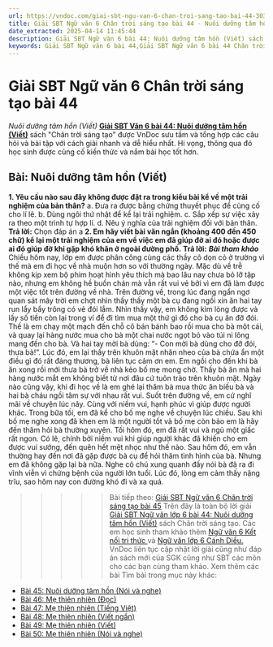 ```yaml
---
url: https://vndoc.com/giai-sbt-ngu-van-6-chan-troi-sang-tao-bai-44-303901
title: Giải SBT Ngữ văn 6 Chân trời sáng tạo bài 44 - Nuôi dưỡng tâm hồn (Viết) - VnDoc.com
date_extracted: 2025-04-14 11:45:44
description: Giải SBT Ngữ văn 6 bài 44: Nuôi dưỡng tâm hồn (Viết) sách Chân trời sáng tạo với cuộc sống có đáp án chi tiết cho các bạn cùng tham khảo.
keywords: Giải SBT Ngữ văn 6 bài 44,Giải SBT Ngữ văn 6 bài 44 Chân trời sáng tạo,Giải sách bài tập Ngữ văn CTST lớp 6,Ngữ văn lớp 6 Chân trời sáng tạo,giải bài tập ngữ văn lớp 6,bài Nuôi dưỡng tâm hồn (Viết)
---
```


# Giải SBT Ngữ văn 6 Chân trời sáng tạo bài 44
 _Nuôi dưỡng tâm hồn \(Viết\)_
[**Giải SBT Văn 6 bài 44: Nuôi dưỡng tâm hồn \(Viết\)**](<https://vndoc.com/giai-sbt-ngu-van-6-chan-troi-sang-tao-bai-44-303901>) sách "Chân trời sáng tạo" được VnDoc sưu tầm và tổng hợp các câu hỏi và bài tập với cách giải nhanh và dễ hiểu nhất. Hi vọng, thông qua đó học sinh được củng cố kiến thức và nắm bài học tốt hơn.
## Bài: Nuôi dưỡng tâm hồn \(Viết\)
**1\. Yêu cầu nào sau đây không được đặt ra trong kiểu bài kể về một trải nghiệm của bản thân?**
a. Đưa ra được bằng chứng thuyết phục để củng cố cho lí lẽ.
b. Dùng ngôi thứ nhật để kể lại trải nghiệm.
c. Sắp xếp sự việc xảy ra theo một trình tự hợp lí.
d. Nêu ý nghĩa của trải nghiệm đối với bản thân.
**Trả lời:**
Chọn đáp án a
**2\. Em hãy viết bài văn ngắn \(khoảng 400 đến 450 chữ\) kể lại một trải nghiệm của em về việc em đã giúp đỡ ai đó hoặc được ai đó giúp đỡ khi gặp khó khăn ở ngoài đường phố.**
**Trả lời:**
_**Bài tham khảo**_
Chiều hôm nay, lớp em được phân công cùng các thầy cô dọn cỏ ở trường vì thế mà em đi học về nhà muộn hơn so với thường ngày. Mặc dù về trễ không kịp xem bộ phim hoạt hình yêu thích mà bao lâu nay chưa bỏ lỡ tập nào, nhưng em không hề buồn chán mà vẫn rất vui vẻ bởi vì em đã làm được một việc tốt trên đường về nhà.
Trên đường về, trong lúc đang ngẩn ngơ quan sát mây trời em chợt nhìn thấy thấy một bà cụ đang ngồi xin ăn hai tay run lẩy bẩy trông có vẻ đói lắm. Nhìn thấy vậy, em không kìm lòng được và lấy số tiền còn lại trong ví để đi tìm mua một thứ gì đó cho bà cụ ăn đỡ đói. Thế là em chạy một mạch đến chỗ cô bán bánh bao rồi mua cho bà một cái, và quay lại hàng nước mua cho bà một chai nước ngọt bỏ vào túi ni lông mang đến cho bà. Và hai tay mời bà dùng: “- Con mời bà dùng cho đỡ đói, thưa bà\!”. Lúc đó, em lại thấy trên khuôn mặt nhăn nheo của bà chứa ẩn một điều gì đó rất đáng thương, bà liên tục cảm ơn em. Em ngồi cho đến khi bà ăn xong rồi mới thưa bà trở về nhà kẻo bố mẹ mong chờ. Thấy bà ăn mà hai hàng nước mắt em không biết từ nơi đâu cứ tuôn trào trên khuôn mặt. Ngày nào cũng vậy, khi đi học về là em ghé lại thăm bà mua thức ăn biếu bà và hai bà cháu ngồi tâm sự với nhau rất vui.
Suốt trên đường về, em cứ nghĩ mãi về chuyện lúc nãy. Cùng với niềm vui, hạnh phúc vì giúp được người khác. Trong bữa tối, em đã kể cho bố mẹ nghe về chuyện lúc chiều. Sau khi bố mẹ nghe xong đã khen em là một người tốt và bố mẹ còn bảo em là hãy đến thăm hỏi bà thường xuyên. Tối hôm đó, em đã rất vui và ngủ một giấc rất ngon. Có lẽ, chính bởi niềm vui khi giúp người khác đã khiến cho em được vui sướng, đến quên hết mệt nhọc như thế nào.
Sau hôm đó, em vẫn thường hay đến nơi đã gặp được bà cụ để hỏi thăm tình hình của bà. Nhưng em đã không gặp lại bà nữa. Nghe cô chú xung quanh đấy nói bà đã ra đi vĩnh viễn vì chứng bệnh của người lớn tuổi. Lúc đó, lòng em cảm thấy nặng trĩu, sao hôm nay con đường khó đi và xa quá.
>>>>> Bài tiếp theo: [Giải SBT Ngữ văn 6 Chân trời sáng tạo bài 45](<https://vndoc.com/giai-sbt-ngu-van-6-chan-troi-sang-tao-bai-45-303902>)
Trên đây là toàn bộ lời giải [Giải SBT Ngữ văn lớp 6 bài 44: Nuôi dưỡng tâm hồn \(Viết\)](<https://vndoc.com/giai-sbt-ngu-van-6-chan-troi-sang-tao-bai-44-303901>) sách Chân trời sáng tạo. Các em học sinh tham khảo thêm [Ngữ văn 6 Kết nối tri thức ](<https://vndoc.com/mon-ngu-van-lop6>)và [Ngữ văn lớp 6 Cánh Diều.](<https://vndoc.com/ngu-van-6-sach-canh-dieu>) VnDoc liên tục cập nhật lời giải cũng như đáp án sách mới của SGK cũng như SBT các môn cho các bạn cùng tham khảo.
Xem thêm các bài Tìm bài trong mục này khác:
  * [Bài 45: Nuôi dưỡng tâm hồn \(Nói và nghe\)](</giai-sbt-ngu-van-6-chan-troi-sang-tao-bai-45-303902>)
  * [Bài 46: Mẹ thiên nhiên \(Đọc\)](</giai-sbt-ngu-van-6-chan-troi-sang-tao-bai-46-303904>)
  * [Bài 47: Mẹ thiên nhiên \(Tiếng Việt\)](</giai-sbt-ngu-van-6-chan-troi-sang-tao-bai-47-303907>)
  * [Bài 48: Mẹ thiên nhiên \(Viết ngắn\)](</giai-sbt-ngu-van-6-chan-troi-sang-tao-bai-48-303912>)
  * [Bài 49: Mẹ thiên nhiên \(Viết\)](</giai-sbt-ngu-van-6-chan-troi-sang-tao-bai-49-303914>)
  * [Bài 50: Mẹ thiên nhiên \(Nói và nghe\)](</giai-sbt-ngu-van-6-chan-troi-sang-tao-bai-50-303917>)

